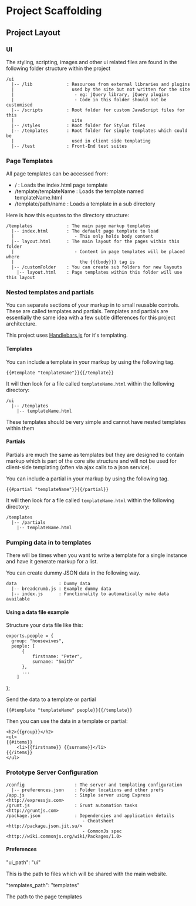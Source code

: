 Project Scaffolding
===================

Project Layout
--------------

### UI

The styling, scripting, images and other ui related files are found in the
following folder structure within the project

    /ui
      |-- /lib             : Resources from external libraries and plugins
      |                      used by the site but not written for the site
      |                       - eg: jQuery library, jQuery plugins
      |                       - Code in this folder should not be customised
      |-- /scripts         : Root folder for custom JavaScript files for this
      |                      site
      |-- /styles          : Root folder for Stylus files
      |-- /templates       : Root folder for simple templates which could be
      |                      used in client side templating
      |-- /test            : Front-End test suites


### Page Templates

All page templates can be accessed from:

- /                        : Loads the index.html page template
- /template/templateName   : Loads the template named templateName.html
- /template/path/name      : Loads a template in a sub directory

Here is how this equates to the directory structure:

    /templates             : The main page markup templates
      |-- index.html       : The default page template to load
      |                       - This only holds body content
      |-- layout.html      : The main layout for the pages within this folder
      |                       - Content in page templates will be placed where
      |                         the {{{body}}} tag is
      |-- /customFolder    : You can create sub folders for new layouts
        |-- layout.html    : Page templates within this folder will use this layout


### Nested templates and partials

You can separate sections of your markup in to small reusable controls. These
are called templates and partials. Templates and partials are essentially the
same idea with a few subtle differences for this project architecture.

This project uses [Handlebars.js](http://handlebarsjs.com/) for it's templating.


#### Templates

You can include a template in your markup by using the following tag.

    {{#template "templateName"}}{{/template}}

It will then look for a file called `templateName.html` within the following
directory:

    /ui
      |-- /templates
        |-- templateName.html

These templates should be very simple and cannot have nested templates within them


#### Partials

Partials are much the same as templates but they are designed to contain markup
which is part of the core site structure and will not be used for client-side
templating (often via ajax calls to a json service).

You can include a partial in your markup by using the following tag.

    {{#partial "templateName"}}{{/partial}}

It will then look for a file called `templateName.html` within the following
directory:

    /templates
      |-- /partials
        |-- templateName.html


### Pumping data in to templates

There will be times when you want to write a template for a single instance
and have it generate markup for a list.

You can create dummy JSON data in the following way.

    data                : Dummy data
      |-- breadcrumb.js : Example dummy data
      |-- index.js      : Functionality to automatically make data available

#### Using a data file example

Structure your data file like this:

    exports.people = {
      group: "housewives",
      people: [
          {
              firstname: "Peter",
              surname: "Smith"
          },
          ...
        ]
  };

Send the data to a template or partial

    {{#template "templateName" people}}{{/template}}

Then you can use the data in a template or partial:

    <h2>{{group}}</h2>
    <ul>
    {{#items}}
        <li>{{firstname}} {{surname}}</li>
    {{/items}}
    </ul>


### Prototype Server Configuration

    /config                   : The server and templating configuration
      |-- preferences.json    : Folder locations and other prefs
    /app.js                   : Simple server using Express <http://expressjs.com>
    /grunt.js                 : Grunt automation tasks <http://gruntjs.com>
    /package.json             : Dependencies and application details
                                 - Cheatsheet <http://package.json.jit.su/>
                                 - CommonJs spec <http://wiki.commonjs.org/wiki/Packages/1.0>

#### Preferences

  "ui_path": "ui"

This is the path to files which will be shared with the main website.

  "templates_path": "templates"

The path to the page templates


